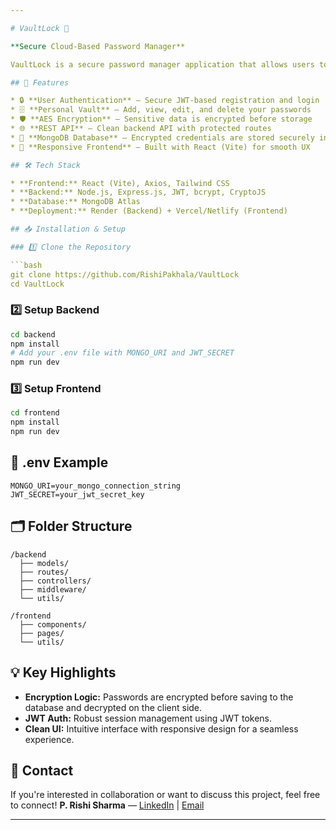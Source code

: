 ```yaml
---

# VaultLock 🔐

**Secure Cloud-Based Password Manager**

VaultLock is a secure password manager application that allows users to store, manage, and retrieve their credentials safely. Built with a modern web stack, VaultLock uses encryption, authentication, and a clean user interface to deliver a personal vault experience accessible from anywhere.

## 🚀 Features

* 🔒 **User Authentication** — Secure JWT-based registration and login
* 🗄️ **Personal Vault** — Add, view, edit, and delete your passwords
* 🛡️ **AES Encryption** — Sensitive data is encrypted before storage
* 🌐 **REST API** — Clean backend API with protected routes
* 💾 **MongoDB Database** — Encrypted credentials are stored securely in the cloud
* 🎨 **Responsive Frontend** — Built with React (Vite) for smooth UX

## 🛠️ Tech Stack

* **Frontend:** React (Vite), Axios, Tailwind CSS
* **Backend:** Node.js, Express.js, JWT, bcrypt, CryptoJS
* **Database:** MongoDB Atlas
* **Deployment:** Render (Backend) + Vercel/Netlify (Frontend)

## 📥 Installation & Setup

### 1️⃣ Clone the Repository

```bash
git clone https://github.com/RishiPakhala/VaultLock  
cd VaultLock  
```

### 2️⃣ Setup Backend

```bash 
cd backend  
npm install  
# Add your .env file with MONGO_URI and JWT_SECRET  
npm run dev  
```

### 3️⃣ Setup Frontend

```bash
cd frontend  
npm install  
npm run dev  
```

## 📝 .env Example

```
MONGO_URI=your_mongo_connection_string  
JWT_SECRET=your_jwt_secret_key  
```

## 🗂️ Folder Structure

```
/backend  
  ├── models/  
  ├── routes/  
  ├── controllers/  
  ├── middleware/  
  └── utils/  

/frontend  
  ├── components/  
  ├── pages/  
  └── utils/  
```

## 💡 Key Highlights

* **Encryption Logic:** Passwords are encrypted before saving to the database and decrypted on the client side.
* **JWT Auth:** Robust session management using JWT tokens.
* **Clean UI:** Intuitive interface with responsive design for a seamless experience.

## 📩 Contact

If you're interested in collaboration or want to discuss this project, feel free to connect!
**P. Rishi Sharma** — [LinkedIn](https://www.linkedin.com/in/rishi-sharma-pakhala/) | [Email](mailto:pakhalarishi1@gmail.com)

---
```

